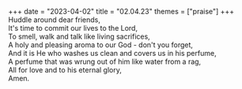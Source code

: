 +++
date = "2023-04-02"
title = "02.04.23"
themes = ["praise"]
+++
Huddle around dear friends,  
It's time to commit our lives to the Lord,  
To smell, walk and talk like living sacrifices,  
A holy and pleasing aroma to our God - don't you forget,  
And it is He who washes us clean and covers us in his perfume,  
A perfume that was wrung out of him like water from a rag,  
All for love and to his eternal glory,  
Amen.
